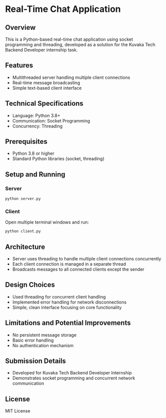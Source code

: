 # Real-Time Chat Application

## Overview
This is a Python-based real-time chat application using socket programming and threading, developed as a solution for the Kuvaka Tech Backend Developer internship task.

## Features
- Multithreaded server handling multiple client connections
- Real-time message broadcasting
- Simple text-based client interface

## Technical Specifications
- Language: Python 3.8+
- Communication: Socket Programming
- Concurrency: Threading

## Prerequisites
- Python 3.8 or higher
- Standard Python libraries (socket, threading)

## Setup and Running

### Server
```bash
python server.py
```

### Client
Open multiple terminal windows and run:
```bash
python client.py
```

## Architecture
- Server uses threading to handle multiple client connections concurrently
- Each client connection is managed in a separate thread
- Broadcasts messages to all connected clients except the sender

## Design Choices
- Used threading for concurrent client handling
- Implemented error handling for network disconnections
- Simple, clean interface focusing on core functionality

## Limitations and Potential Improvements
- No persistent message storage
- Basic error handling
- No authentication mechanism

## Submission Details
- Developed for Kuvaka Tech Backend Developer Internship
- Demonstrates socket programming and concurrent network communication

## License
MIT License
